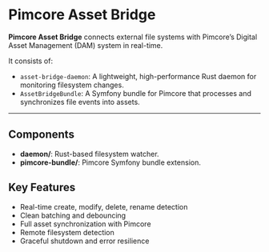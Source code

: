 # Pimcore Asset Bridge

**Pimcore Asset Bridge** connects external file systems with Pimcore’s Digital Asset Management (DAM) system in real-time.

It consists of:
- `asset-bridge-daemon`: A lightweight, high-performance Rust daemon for monitoring filesystem changes.
- `AssetBridgeBundle`: A Symfony bundle for Pimcore that processes and synchronizes file events into assets.

---

## Components

- **daemon/**: Rust-based filesystem watcher.
- **pimcore-bundle/**: Pimcore Symfony bundle extension.

## Key Features

- Real-time create, modify, delete, rename detection
- Clean batching and debouncing
- Full asset synchronization with Pimcore
- Remote filesystem detection
- Graceful shutdown and error resilience

